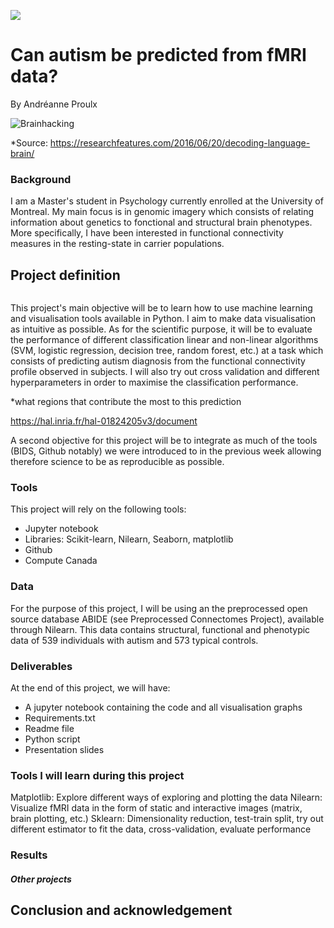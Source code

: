 [![](https://img.shields.io/badge/Visit-our%20project%20page-ff69b4)](https://school.brainhackmtl.org/project/template)

# Can autism be predicted from fMRI data?

By Andréanne Proulx

![Brainhacking](https://cdn2.researchfeatures.com/wp-content/uploads/2016/06/Decoding_language_brain.jpg)

*Source: https://researchfeatures.com/2016/06/20/decoding-language-brain/

### Background

I am a Master's student in Psychology currently enrolled at the University of Montreal. My main focus is in genomic imagery which consists of relating information about genetics to fonctional and structural brain phenotypes. More specifically, I have been interested in functional connectivity measures in the resting-state in carrier populations. 

## Project definition 

![]()

This project's main objective will be to learn how to use machine learning and visualisation tools available in Python. I aim to make data visualisation as intuitive as possible. As for the scientific purpose, it will be to evaluate the performance of different classification linear and non-linear algorithms (SVM, logistic regression, decision tree, random forest, etc.) at a task which consists of predicting autism diagnosis from the functional connectivity profile observed in subjects. I will also try out cross validation and different hyperparameters in order to maximise the classification performance.    

*what regions that contribute the most to this prediction

https://hal.inria.fr/hal-01824205v3/document

A second objective for this project will be to integrate as much of the tools (BIDS, Github notably) we were introduced to in the previous week allowing therefore science to be as reproducible as possible. 

### Tools 

This project will rely on the following tools: 
 * Jupyter notebook 
 * Libraries: Scikit-learn, Nilearn, Seaborn, matplotlib
 * Github 
 * Compute Canada

### Data 
For the purpose of this project, I will be using an the preprocessed open source database ABIDE (see Preprocessed Connectomes Project), available through Nilearn. This data contains structural, functional and phenotypic data of 539 individuals with autism and 573 typical controls.  

### Deliverables
At the end of this project, we will have:
 
 - A jupyter notebook containing the code and all visualisation graphs
 - Requirements.txt
 - Readme file 
 - Python script
 - Presentation slides
 
### Tools I will learn during this project
Matplotlib: Explore different ways of exploring and plotting the data
Nilearn: Visualize fMRI data in the form of static and interactive images (matrix, brain plotting, etc.) 
Sklearn: Dimensionality reduction, test-train split, try out different estimator to fit the data, cross-validation, evaluate performance


### Results 
##### Other projects
## Conclusion and acknowledgement
